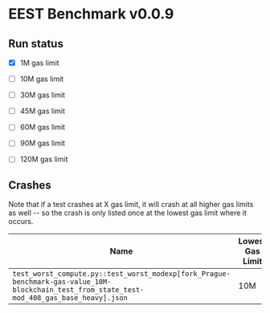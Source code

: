# EEST Benchmark v0.0.9

## Run status
- [X] 1M gas limit
- [ ] 10M gas limit
- [ ] 30M gas limit
- [ ] 45M gas limit
- [ ] 60M gas limit
- [ ] 90M gas limit
- [ ] 120M gas limit


## Crashes
Note that if a test crashes at X gas limit,
it will crash at all higher gas limits as well -- so the crash is only listed once at the lowest
gas limit where it occurs.


| Name | Lowest Gas Limit | Error |
| ---- | --------- | ----- |
| `test_worst_compute.py::test_worst_modexp[fork_Prague-benchmark-gas-value_10M-blockchain_test_from_state_test-mod_408_gas_base_heavy].json` | 10M | Host machine OOM |
